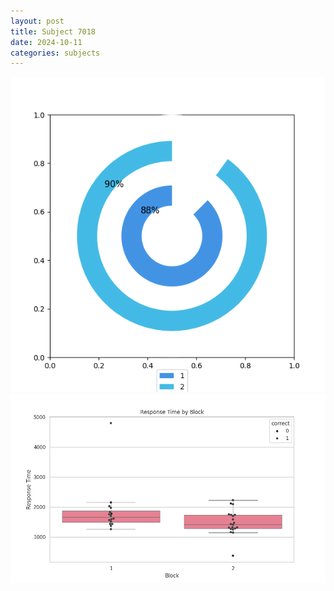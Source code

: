 ```yaml
---
layout: post
title: Subject 7018
date: 2024-10-11
categories: subjects
---
```


![](data/7018/run-3/7018__acc_test.png)
![](data/7018/run-3/7018_rt.png)
